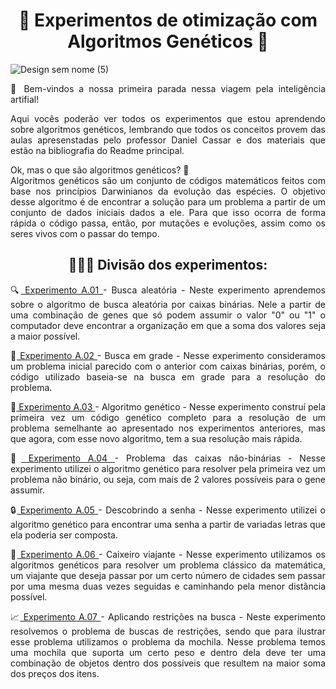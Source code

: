 <h1 align="center"> 🧬 Experimentos de otimização com Algoritmos Genéticos 🧬</h1>

![Design sem nome (5)](https://user-images.githubusercontent.com/107041797/230742662-252dcc74-19b4-4ffd-b7e7-50676e655428.png)

<p align="justify">
📍 Bem-vindos a nossa primeira parada nessa viagem pela inteligência artifial!
</p>

<p align="justify">
Aqui vocês poderão ver todos os experimentos que estou aprendendo sobre algoritmos genéticos, lembrando que todos os conceitos provem das aulas apresenstadas pelo professor Daniel Cassar e dos materiais que estão na bibliografia do Readme principal.
</p>

<p align="justify">
Ok, mas o que são algoritmos genéticos? 🤔
<br>
Algoritmos genéticos são um conjunto de códigos matemáticos feitos com base nos princípios Darwinianos da evolução das espécies. O objetivo desse algoritmo é de encontrar a solução para um problema a partir de um conjunto de dados iniciais dados a ele. Para que isso ocorra de forma rápida o código passa, então, por mutações e evoluções, assim como os seres vivos com o passar do tempo.
</p>

<h2 align="center"> 👩🏽‍🔬 Divisão dos experimentos:</h2>

<p align="justify">
🔍<a href="https://github.com/barbaraperez/Aula_redes_Barbara/blob/ccaba8e536788f31a2ab642417ca348d45006431/AlgoritmosGeneticos/experimento%20A.01%20-%20busca%20aleatoria.ipynb"> Experimento A.01 </a> - Busca aleatória - Neste experimento aprendemos sobre o algoritmo de busca aleatória por caixas binárias. Nele a partir de uma combinação de genes que só podem assumir o valor "0" ou "1" o computador deve encontrar a organização em que a soma dos valores seja a maior possível.
</p>

<p align="justify">
🔬<a href="https://github.com/barbaraperez/Aula_redes_Barbara/blob/ccaba8e536788f31a2ab642417ca348d45006431/AlgoritmosGeneticos/experimento%20A.02%20-%20busca%20em%20grade.ipynb"> Experimento A.02 </a> - Busca em grade - Nesse experimento consideramos um problema inicial parecido com o anterior com caixas binárias, porém, o código utilizado baseia-se na busca em grade para a resolução do problema. 
</p>

<p align="justify">
🧬<a href="https://github.com/barbaraperez/Aula_redes_Barbara/blob/ccaba8e536788f31a2ab642417ca348d45006431/AlgoritmosGeneticos/experimento%20A.03%20-%20algoritmo%20genetico.ipynb"> Experimento A.03 </a> - Algoritmo genético - Nesse experimento construí pela primeira vez um código genético completo para a resolução de um problema semelhante ao apresentado nos experimentos anteriores, mas que agora, com esse novo algoritmo, tem a sua resolução mais rápida.
</p>

<p align="justify">
🧮<a href="https://github.com/barbaraperez/Aula_redes_Barbara/blob/ccaba8e536788f31a2ab642417ca348d45006431/AlgoritmosGeneticos/experimento%20A.04%20-%20caixas%20nao-binarias.ipynb"> Experimento A.04 </a> - Problema das caixas não-binárias - Nesse experimento utilizei o algoritmo genético para resolver pela primeira vez um problema não binário, ou seja, com mais de 2 valores possíveis para o gene assumir.
</p>

<p align="justify">
🔒<a href="https://github.com/barbaraperez/Aula_redes_Barbara/blob/ccaba8e536788f31a2ab642417ca348d45006431/AlgoritmosGeneticos/experimento%20A.05%20-%20descobrindo%20a%20senha.ipynb"> Experimento A.05 </a> - Descobrindo a senha - Nesse experimento utilizei o algoritmo genético para encontrar uma senha a partir de variadas letras que ela poderia ser composta.
</p>

<p align="justify">
🚠<a href="https://github.com/barbaraperez/Aula_redes_Barbara/blob/ccaba8e536788f31a2ab642417ca348d45006431/AlgoritmosGeneticos/experimento%20A.06%20-%20o%20caixeiro%20viajante.ipynb"> Experimento A.06 </a> - Caixeiro viajante - Nesse experimento utilizamos os algoritmos genéticos para resolver um problema clássico da matemática, um viajante que deseja passar por um certo número de cidades sem passar por uma mesma duas vezes seguidas e caminhando pela menor distância possível.
</p>

<p align="justify">
📈<a href="https://github.com/barbaraperez/Aula_redes_Barbara/blob/ce3284241e71e56f38e8215fbe0125e18f6026ea/AlgoritmosGeneticos/experimento%20A.07%20-%20aplicando%20restricoes.ipynb"> Experimento A.07 </a> - Aplicando restrições na busca - Neste experimento resolvemos o problema de buscas de restrições, sendo que para ilustrar esse problema utilizamos o problema da mochila. Nesse problema temos uma mochila que suporta um certo peso e dentro dela deve ter uma combinação de objetos dentro dos possíveis que resultem na maior soma dos preços dos itens.
</p>



